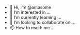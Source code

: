 - 👋 Hi, I’m @amasome
- 👀 I’m interested in ...
- 🌱 I’m currently learning ...
- 💞️ I’m looking to collaborate on ...
- 📫 How to reach me ...

<!---
amasome/amasome is a ✨ special ✨ repository because its `README.md` (this file) appears on your GitHub profile.
You can click the Preview link to take a look at your changes.
--->
